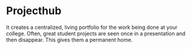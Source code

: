 # Projecthub
It creates a centralized, living portfolio for the work being done at your college. Often, great student projects are seen once in a presentation and then disappear. This gives them a permanent home.

